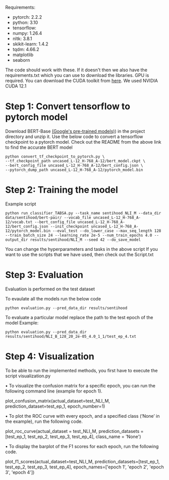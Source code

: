 Requirements:
* pytorch: 2.2.2
* python: 3.10
* tensorflow:
* numpy: 1.26.4
* nltk: 3.8.1
* skikit-learn: 1.4.2
* tqdm: 4.66.2
* matplotlib
* seaborn

The code should work with these. If it doesn't then we also have the requirements.txt which you can use to download the libraries.
GPU is required. You can download the CUDA toolkit from [here](https://developer.nvidia.com/cuda-toolkit). We used NVIDIA CUDA 12.1

# Step 1: Convert tensorflow to pytorch model
Download BERT-Base [(Google's pre-trained models)](https://github.com/google-research/bert)) in the project directory and unzip it.
Use the below code to convert a tensorflow checkpoint to a pytorch model.
Check out the README from the above link to find the accurate BERT model

```
python convert_tf_checkpoint_to_pytorch.py \
--tf_checkpoint_path uncased_L-12_H-768_A-12/bert_model.ckpt \
--bert_config_file uncased_L-12_H-768_A-12/bert_config.json \
--pytorch_dump_path uncased_L-12_H-768_A-12/pytorch_model.bin
```
# Step 2: Training the model
Example script
```
python run_classifier_TABSA.py --task_name sentihood_NLI_M --data_dir data/sentihood/bert-pair/ --vocab_file uncased_L-12_H-768_A-12/vocab.txt --bert_config_file uncased_L-12_H-768_A-12/bert_config.json --init_checkpoint uncased_L-12_H-768_A-12/pytorch_model.bin --eval_test --do_lower_case --max_seq_length 128 --train_batch_size 24 --learning_rate 2e-5 --num_train_epochs 4.0 --output_dir results/sentihood/NLI_M --seed 42 --do_save_model
```
You can change the hyperparameters and tasks in the above script
If you want to use the scripts that we have used, then check out the Script.txt

# Step 3: Evaluation
Evaluation is performed on the test dataset

To evaulate all the models run the below code
```
python evaluation.py --pred_data_dir results/sentihood
```

To evaluate a particular model replace the path to the test epoch of the model
Example:
```
python evaluation.py --pred_data_dir results/sentihood/NLI_B_128_20_2e-05_4.0_1_1/test_ep_4.txt
```

# Step 4: Visualization
To be able to run the implemented methods, you first have to execute the script visualization.py

• To visualize the confusion matrix for a specific epoch, you can run the following command line (example for epoch 1).

plot_confusion_matrix(actual_dataset=test_NLI_M, prediction_dataset=test_ep_1, epoch_number=1)

• To plot the ROC curve with every epoch, and a specified class (‘None’ in the example), run the following code.

plot_roc_curve(actual_dataset = test_NLI_M, prediction_datasets = [test_ep_1, test_ep_2, test_ep_3, test_ep_4], class_name = 'None')

• To display the barplot of the F1 scores for each epoch, run the following code.

plot_f1_scores(actual_dataset=test_NLI_M, prediction_datasets=[test_ep_1, test_ep_2, test_ep_3, test_ep_4], epoch_names=['epoch 1', 'epoch 2', 'epoch 3', 'epoch 4'])
